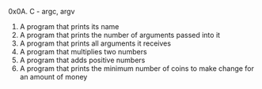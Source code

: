 0x0A. C - argc, argv
1. A program that prints its name
2. A program that prints the number of arguments passed into it
3. A program that prints all arguments it receives
4. A program that multiplies two numbers
5. A program that adds positive numbers
6. A program that prints the minimum number of coins to make change for an amount of money
